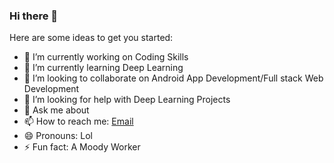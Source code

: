 ### Hi there 👋

<!--
**bluecoder5015/bluecoder5015** is a ✨ _special_ ✨ repository because its `README.md` (this file) appears on your GitHub profile.
-->
Here are some ideas to get you started:

- 🔭 I’m currently working on Coding Skills
- 🌱 I’m currently learning Deep Learning
- 👯 I’m looking to collaborate on Android App Development/Full stack Web Development
- 🤔 I’m looking for help with Deep Learning Projects
- 💬 Ask me about 
- 📫 How to reach me: [Email](yogendrasingh6019@gmail.com)
- 😄 Pronouns: Lol
- ⚡ Fun fact: A Moody Worker
